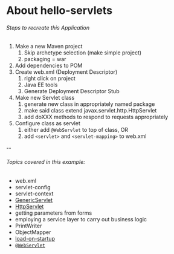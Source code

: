 # About hello-servlets

###### Steps to recreate this Application
1. Make a new Maven project
	1. Skip archetype selection (make simple project)
	1. packaging = war
1. Add dependencies to POM
1. Create web.xml (Deployment Descriptor)
	1. right click on project
	1. Java EE tools 
	1. Generate Deployment Descriptor Stub
1. Make new Servlet class
	1. generate new class in appropriately named package
	1. make said class extend javax.servlet.http.HttpServlet
	1. add doXXX methods to respond to requests appropriately 
1. Configure class as servlet
	1. either add `@WebServlet` to top of class, OR
	2. add `<servlet>` and `<servlet-mapping>` to web.xml
	
--
###### Topics covered in this example:
* web.xml
* servlet-config
* servlet-context
* [GenericServlet](https://beginnersbook.com/2014/04/genericservlet-class/)
* [HttpServlet](https://beginnersbook.com/2013/05/http-servlet/)
* getting parameters from forms 
* employing a service layer to carry out business logic 
* PrintWriter
* ObjectMapper
* [load-on-startup](https://www.javatpoint.com/load-on-startup)
* [`@WebServlet`](https://www.codejava.net/java-ee/servlet/webservlet-annotation-examples)
	